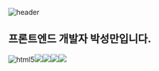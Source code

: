 ![header](https://capsule-render.vercel.app/api?type=waving&color=auto&height=100&section=header&text=Sungman's%20Git&fontSize=40&fontAlign=80&stroke=000000)

## 프론트엔드 개발자 박성만입니다.

<img src="https://img.shields.io/badge/HTML5-orange?logo=HTML5&logoColor=white" alt='html5' /><img src="https://img.shields.io/badge/CSS3-blue?logo=CSS&logoColor=white" /><img src="https://img.shields.io/badge/Javascript-yellow?logo=javascript&logoColor=white" /><img src="https://img.shields.io/badge/React-skyblue?logo=react&logoColor=white" /><img src="https://img.shields.io/badge/Node.js-darkgreen?logo=nodejs&logoColor=white" />
